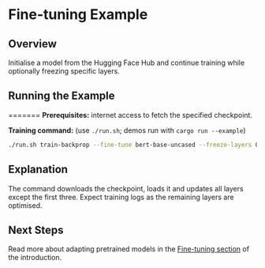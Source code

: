 # Fine-tuning Example

## Overview

Initialise a model from the Hugging Face Hub and continue training while
optionally freezing specific layers.

## Running the Example
=======
**Prerequisites:** internet access to fetch the specified checkpoint.

**Training command:** (use `./run.sh`; demos run with `cargo run --example`)

```bash
./run.sh train-backprop --fine-tune bert-base-uncased --freeze-layers 0,1,2
```

## Explanation

The command downloads the checkpoint, loads it and updates all layers except
the first three. Expect training logs as the remaining layers are optimised.

## Next Steps

Read more about adapting pretrained models in the
[Fine-tuning section](../introduction.md#fine-tuning) of the introduction.
